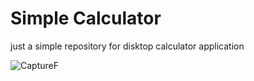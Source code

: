 # **Simple Calculator**

just a simple repository for disktop calculator application


![CaptureF](https://github.com/meriamBenaliFellague/MyFirstDisktopApp-Calculator-/assets/125749607/d85e7ba2-210c-4b6d-9063-0f416ad7ddea)

